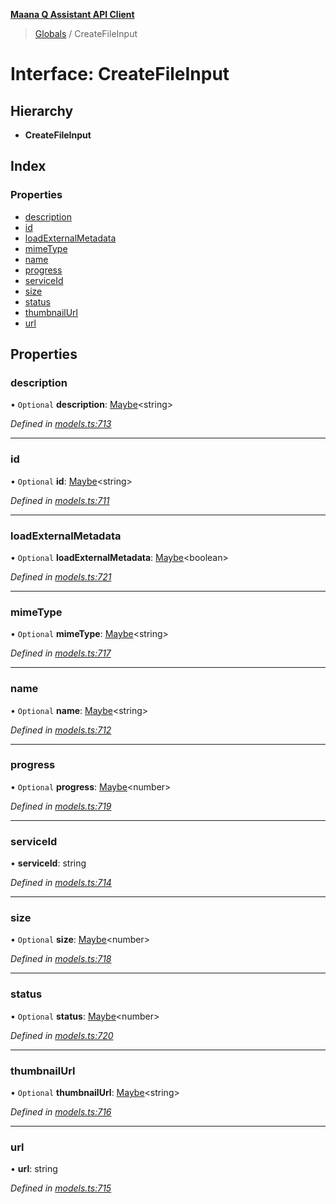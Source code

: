 **[Maana Q Assistant API Client](../README.md)**

> [Globals](../README.md) / CreateFileInput

# Interface: CreateFileInput

## Hierarchy

* **CreateFileInput**

## Index

### Properties

* [description](createfileinput.md#description)
* [id](createfileinput.md#id)
* [loadExternalMetadata](createfileinput.md#loadexternalmetadata)
* [mimeType](createfileinput.md#mimetype)
* [name](createfileinput.md#name)
* [progress](createfileinput.md#progress)
* [serviceId](createfileinput.md#serviceid)
* [size](createfileinput.md#size)
* [status](createfileinput.md#status)
* [thumbnailUrl](createfileinput.md#thumbnailurl)
* [url](createfileinput.md#url)

## Properties

### description

• `Optional` **description**: [Maybe](../README.md#maybe)\<string>

*Defined in [models.ts:713](https://github.com/maana-io/q-assistant-client/blob/1a0616f/src/models.ts#L713)*

___

### id

• `Optional` **id**: [Maybe](../README.md#maybe)\<string>

*Defined in [models.ts:711](https://github.com/maana-io/q-assistant-client/blob/1a0616f/src/models.ts#L711)*

___

### loadExternalMetadata

• `Optional` **loadExternalMetadata**: [Maybe](../README.md#maybe)\<boolean>

*Defined in [models.ts:721](https://github.com/maana-io/q-assistant-client/blob/1a0616f/src/models.ts#L721)*

___

### mimeType

• `Optional` **mimeType**: [Maybe](../README.md#maybe)\<string>

*Defined in [models.ts:717](https://github.com/maana-io/q-assistant-client/blob/1a0616f/src/models.ts#L717)*

___

### name

• `Optional` **name**: [Maybe](../README.md#maybe)\<string>

*Defined in [models.ts:712](https://github.com/maana-io/q-assistant-client/blob/1a0616f/src/models.ts#L712)*

___

### progress

• `Optional` **progress**: [Maybe](../README.md#maybe)\<number>

*Defined in [models.ts:719](https://github.com/maana-io/q-assistant-client/blob/1a0616f/src/models.ts#L719)*

___

### serviceId

•  **serviceId**: string

*Defined in [models.ts:714](https://github.com/maana-io/q-assistant-client/blob/1a0616f/src/models.ts#L714)*

___

### size

• `Optional` **size**: [Maybe](../README.md#maybe)\<number>

*Defined in [models.ts:718](https://github.com/maana-io/q-assistant-client/blob/1a0616f/src/models.ts#L718)*

___

### status

• `Optional` **status**: [Maybe](../README.md#maybe)\<number>

*Defined in [models.ts:720](https://github.com/maana-io/q-assistant-client/blob/1a0616f/src/models.ts#L720)*

___

### thumbnailUrl

• `Optional` **thumbnailUrl**: [Maybe](../README.md#maybe)\<string>

*Defined in [models.ts:716](https://github.com/maana-io/q-assistant-client/blob/1a0616f/src/models.ts#L716)*

___

### url

•  **url**: string

*Defined in [models.ts:715](https://github.com/maana-io/q-assistant-client/blob/1a0616f/src/models.ts#L715)*
